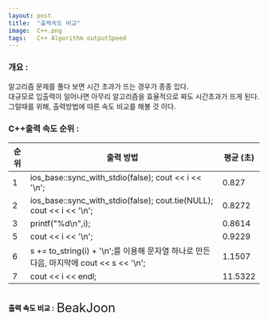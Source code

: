 ```yaml
---
layout: post
title:  "출력속도 비교"
image:  C++.png
tags:   C++ Algorithm outputSpeed
---
```


### 개요 :
알고리즘 문제를 풀다 보면 시간 초과가 뜨는 경우가 종종 있다.  
대규모로 입출력이 일어나면 아무리 알고리즘을 효율적으로 짜도 시간초과가 뜨게 된다.  
그럴때를 위해, 출력방법에 따른 속도 비교를 해볼 것 이다.
### C++출력 속도 순위 : 
| 순위 | 출력 방법                                                         | 평균 (초) |
|------|------------------------------------------------------------------|-----------|
| 1    | ios_base::sync_with_stdio(false); cout << i << '\n';              | 0.827     |
| 2    | ios_base::sync_with_stdio(false); cout.tie(NULL); cout << i << '\n'; | 0.8272    |
| 3    | printf("%d\n",i);                                                | 0.8614    |
| 5    | cout << i << '\n';                                               | 0.9229    |
| 6    | s += to_string(i) + '\n';를 이용해 문자열 하나로 만든 다음, 마지막에 cout << s << '\n'; | 1.1507    |
| 7    | cout << i << endl;                                               | 11.5322   |



<br> 
<div style="display: inline-flex; align-items: center; justify-content: center;"> <a style="text-decoration: none; color: black; font-weight: bold;"> 출력 속도 비교 : </a> <a href="https://www.acmicpc.net/blog/view/57" target="_blank" style="display: inline-block; margin-left: 5px; text-decoration: none; font-size: 25px;"> BeakJoon </a> </div> 
